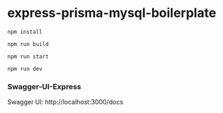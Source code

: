 # express-prisma-mysql-boilerplate

```
npm install
```

```
npm run build
```

```
npm run start
```

```
npm run dev
```

### Swagger-UI-Express

Swagger UI: http://localhost:3000/docs